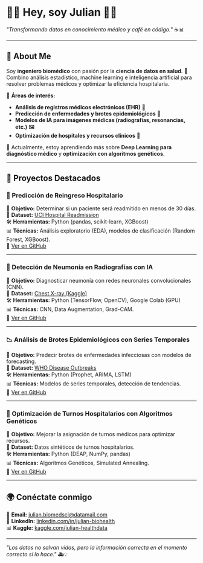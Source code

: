 <!--
**julianescord/julianescord** is a ✨ _special_ ✨ repository because its `README.md` (this file) appears on your GitHub profile.

Here are some ideas to get you started:

- 🔭 I’m currently working on ...
- 🌱 I’m currently learning ...
- 👯 I’m looking to collaborate on ...
- 🤔 I’m looking for help with ...
- 💬 Ask me about ...
- 📫 How to reach me: ...
- 😄 Pronouns: ...
- ⚡ Fun fact: ...
-->

# 👨‍🔬 Hey, soy Julian 👨‍💻  
*"Transformando datos en conocimiento médico y café en código."* ☕📊  

---

## 🏥 About Me  
Soy **ingeniero biomédico** con pasión por la **ciencia de datos en salud**. 🚀  
Combino análisis estadístico, machine learning e inteligencia artificial para resolver problemas médicos y optimizar la eficiencia hospitalaria.  

💉 **Áreas de interés:**  
- **Análisis de registros médicos electrónicos (EHR)** 📑  
- **Predicción de enfermedades y brotes epidemiológicos** 🦠  
- **Modelos de IA para imágenes médicas (radiografías, resonancias, etc.)** 🖼️  
- **Optimización de hospitales y recursos clínicos** 🏥  

📖 Actualmente, estoy aprendiendo más sobre **Deep Learning para diagnóstico médico** y **optimización con algoritmos genéticos**.  

---

## 🚀 Proyectos Destacados  

### 🏥 Predicción de Reingreso Hospitalario  
📌 **Objetivo:** Determinar si un paciente será readmitido en menos de 30 días.  
🔗 **Dataset:** [UCI Hospital Readmission](https://archive.ics.uci.edu/ml/datasets/Diabetes+130-US+hospitals+for+years+1999-2008)  
🛠 **Herramientas:** Python (pandas, scikit-learn, XGBoost)  
📊 **Técnicas:** Análisis exploratorio (EDA), modelos de clasificación (Random Forest, XGBoost).  
🔗 [Ver en GitHub](#)  

---

### 🩻 Detección de Neumonía en Radiografías con IA  
📌 **Objetivo:** Diagnosticar neumonía con redes neuronales convolucionales (CNN).  
🔗 **Dataset:** [Chest X-ray (Kaggle)](https://www.kaggle.com/paultimothymooney/chest-xray-pneumonia)  
🛠 **Herramientas:** Python (TensorFlow, OpenCV), Google Colab (GPU)  
📊 **Técnicas:** CNN, Data Augmentation, Grad-CAM.  
🔗 [Ver en GitHub](#)  

---

### 📉 Análisis de Brotes Epidemiológicos con Series Temporales  
📌 **Objetivo:** Predecir brotes de enfermedades infecciosas con modelos de forecasting.  
🔗 **Dataset:** [WHO Disease Outbreaks](https://www.who.int/emergencies/disease-outbreak-news)  
🛠 **Herramientas:** Python (Prophet, ARIMA, LSTM)  
📊 **Técnicas:** Modelos de series temporales, detección de tendencias.  
🔗 [Ver en GitHub](#)  

---

### 🤖 Optimización de Turnos Hospitalarios con Algoritmos Genéticos  
📌 **Objetivo:** Mejorar la asignación de turnos médicos para optimizar recursos.  
🔗 **Dataset:** Datos sintéticos de turnos hospitalarios.  
🛠 **Herramientas:** Python (DEAP, NumPy, pandas)  
📊 **Técnicas:** Algoritmos Genéticos, Simulated Annealing.  
🔗 [Ver en GitHub](#)  

---

## 🌍 Conéctate conmigo  
📧 **Email:** julian.biomedsci@datamail.com  
📌 **LinkedIn:** [linkedin.com/in/julian-biohealth](#)  
📊 **Kaggle:** [kaggle.com/julian-healthdata](#)  

---

*"Los datos no salvan vidas, pero la información correcta en el momento correcto sí lo hace."* 🚑💡  

